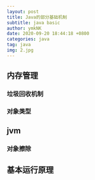 ```yaml
---
layout: post
title: Java的部分基础机制
subtitle: java basic
author: ymkNK
date: 2020-09-20 18:44:18 +0800
categories: java
tag: java
img: 2.jpg
---
```

## 内存管理
### 垃圾回收机制

### 对象类型

## jvm

### 对象擦除

## 基本运行原理
